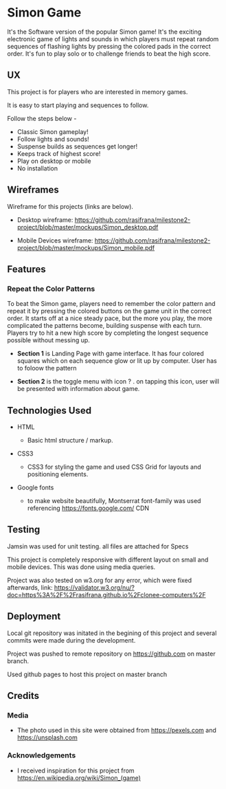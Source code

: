 # Simon Game

It's the Software version of the popular Simon game! It's the exciting electronic game of lights and sounds in which players must repeat random sequences of flashing lights by pressing the colored pads in the correct order. It's fun to play solo or to challenge friends to beat the high score.

## UX

This project is for players who are interested in memory games.

It is easy to start playing and sequences to follow.

Follow the steps below -

- Classic Simon gameplay!
- Follow lights and sounds!
- Suspense builds as sequences get longer!
- Keeps track of highest score!
- Play on desktop or mobile
- No installation

## Wireframes

Wireframe for this projects (links are below).

- Desktop wireframe: https://github.com/rasifrana/milestone2-project/blob/master/mockups/Simon_desktop.pdf

- Mobile Devices wireframe: https://github.com/rasifrana/milestone2-project/blob/master/mockups/Simon_mobile.pdf

## Features

### Repeat the Color Patterns

To beat the Simon game, players need to remember the color pattern and repeat it by pressing the colored buttons on the game unit in the correct order. It starts off at a nice steady pace, but the more you play, the more complicated the patterns become, building suspense with each turn. Players try to hit a new high score by completing the longest sequence possible without messing up.

- **Section 1** is Landing Page with game interface. It has four colored squares which on each sequence glow or lit up by computer. User has to foloow the pattern

- **Section 2** is the toggle menu with icon ? . on tapping this icon, user will be presented with information about game.

## Technologies Used

- HTML

  - Basic html structure / markup.

- CSS3

  - CSS3 for styling the game and used CSS Grid for layouts and positioning elements.

- Google fonts
  - to make website beautifully, Montserrat font-family was used referencing https://fonts.google.com/ CDN

## Testing

Jamsin was used for unit testing. all files are attached for Specs

This project is completely responsive with different layout on small and mobile devices. This was done using media queries.

Project was also tested on w3.org for any error, which were fixed afterwards, link: https://validator.w3.org/nu/?doc=https%3A%2F%2Frasifrana.github.io%2Fclonee-computers%2F

## Deployment

Local git repository was initated in the begining of this project and several commits were made during the development.

Project was pushed to remote repository on https://github.com on master branch.

Used github pages to host this project on master branch

## Credits

### Media

- The photo used in this site were obtained from https://pexels.com and https://unsplash.com

### Acknowledgements

- I received inspiration for this project from https://en.wikipedia.org/wiki/Simon_(game)
